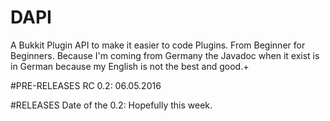 # DAPI
A Bukkit Plugin API to make it easier to code Plugins.
From Beginner for Beginners.
Because I'm coming from Germany the Javadoc when it exist is in German because my English is not the best and good.+

#PRE-RELEASES
RC 0.2: 06.05.2016 

#RELEASES
Date of the 0.2: Hopefully this week.
